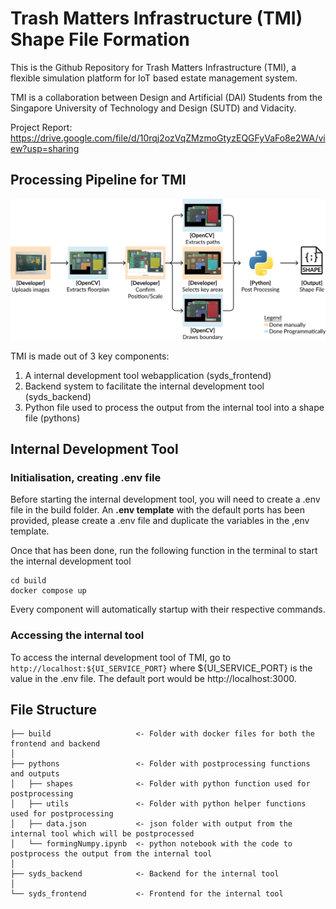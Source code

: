 # Trash Matters Infrastructure (TMI) Shape File Formation

This is the Github Repository for Trash Matters Infrastructure (TMI), a flexible simulation platform for IoT based estate management system.

TMI is a collaboration between Design and Artificial (DAI) Students from the Singapore University of Technology and Design (SUTD) and Vidacity.

Project Report: https://drive.google.com/file/d/10rqj2ozVqZMzmoGtyzEQGFyVaFo8e2WA/view?usp=sharing 

## Processing Pipeline for TMI
![SYDS Preprocessing Pipeline](./images/SYDSPipeline.png)

TMI is made out of 3 key components:
1. A internal development tool webapplication (syds_frontend)
2. Backend system to facilitate the internal development tool (syds_backend)
3. Python file used to process the output from the internal tool into a shape file (pythons)

## Internal Development Tool

### Initialisation, creating .env file
Before starting the internal development tool, you will need to create a .env file in the build folder. 
An **.env template** with the default ports has been provided, please create a .env file and duplicate the variables in the ,env template.

Once that has been done, run the following function in the terminal to start the internal development tool

```
cd build
docker compose up
```

Every component will automatically startup with their respective commands.

### Accessing the internal tool
To access the internal development tool of TMI, go to `http://localhost:${UI_SERVICE_PORT}` where ${UI_SERVICE_PORT} is the value in the .env file. The default port would be http://localhost:3000.

## File Structure
```
├── build                   <- Folder with docker files for both the frontend and backend
│
├── pythons                 <- Folder with postprocessing functions and outputs
│   ├── shapes              <- Folder with python function used for postprocessing
│   ├── utils               <- Folder with python helper functions used for postprocessing
│   ├── data.json           <- json folder with output from the internal tool which will be postprocessed
│   └── formingNumpy.ipynb  <- python notebook with the code to postprocess the output from the internal tool
│
├── syds_backend            <- Backend for the internal tool
│
└── syds_frontend           <- Frontend for the internal tool
```
